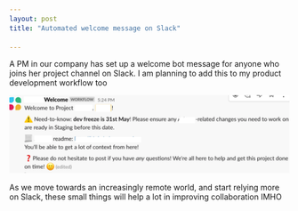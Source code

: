 ```yaml
---
layout: post
title: "Automated welcome message on Slack"

---
```


A PM in our company has set up a welcome bot message for anyone who joins her project channel on Slack. I am planning to add this to my product development workflow too

![Bot welcome on Slack](/assets/img/welcome_slack.png)

As we move towards an increasingly remote world, and start relying more on Slack, these small things will help a lot in improving collaboration IMHO
